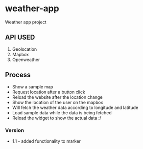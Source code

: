 # weather-app
Weather app project 
## API USED
1. Geolocation
2. Mapbox
3. Openweather

## Process
- Show a sample map 
- Request location after a button click 
- Reload the website after the location change
- Show the location of the user on the mapbox
- Will fetch the weather data according to longitude and latitude
- Load sample data while the data is being fetched 
- Reload the widget to show the actual data :/

### Version
- 1.1 - added functionality to marker 
